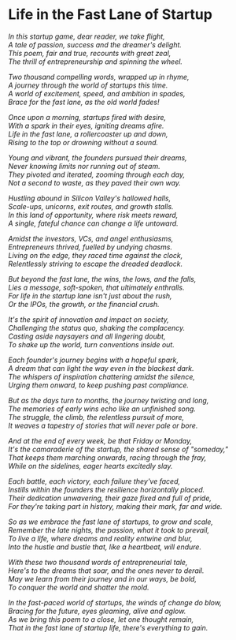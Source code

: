 # Life in the Fast Lane of Startup

_In this startup game, dear reader, we take flight,_  
_A tale of passion, success and the dreamer's delight._  
_This poem, fair and true, recounts with great zeal,_  
_The thrill of entrepreneurship and spinning the wheel._

_Two thousand compelling words, wrapped up in rhyme,_  
_A journey through the world of startups this time._  
_A world of excitement, speed, and ambition in spades,_  
_Brace for the fast lane, as the old world fades!_

_Once upon a morning, startups fired with desire,_  
_With a spark in their eyes, igniting dreams afire._  
_Life in the fast lane, a rollercoaster up and down,_  
_Rising to the top or drowning without a sound._

_Young and vibrant, the founders pursued their dreams,_  
_Never knowing limits nor running out of steam._  
_They pivoted and iterated, zooming through each day,_  
_Not a second to waste, as they paved their own way._

_Hustling abound in Silicon Valley's hallowed halls,_  
_Scale-ups, unicorns, exit routes, and growth stalls._  
_In this land of opportunity, where risk meets reward,_  
_A single, fateful chance can change a life untoward._

_Amidst the investors, VCs, and angel enthusiasms,_  
_Entrepreneurs thrived, fuelled by undying chasms._  
_Living on the edge, they raced time against the clock,_  
_Relentlessly striving to escape the dreaded deadlock._

_But beyond the fast lane, the wins, the lows, and the falls,_  
_Lies a message, soft-spoken, that ultimately enthralls._  
_For life in the startup lane isn't just about the rush,_  
_Or the IPOs, the growth, or the financial crush._

_It's the spirit of innovation and impact on society,_  
_Challenging the status quo, shaking the complacency._  
_Casting aside naysayers and all lingering doubt,_  
_To shake up the world, turn conventions inside out._

_Each founder's journey begins with a hopeful spark,_  
_A dream that can light the way even in the blackest dark._  
_The whispers of inspiration chattering amidst the silence,_  
_Urging them onward, to keep pushing past compliance._

_But as the days turn to months, the journey twisting and long,_  
_The memories of early wins echo like an unfinished song._  
_The struggle, the climb, the relentless pursuit of more,_  
_It weaves a tapestry of stories that will never pale or bore._

_And at the end of every week, be that Friday or Monday,_  
_It's the camaraderie of the startup, the shared sense of "someday,"_  
_That keeps them marching onwards, racing through the fray,_  
_While on the sidelines, eager hearts excitedly slay._

_Each battle, each victory, each failure they've faced,_  
_Instills within the founders the resilience horizontally placed._  
_Their dedication unwavering, their gaze fixed and full of pride,_  
_For they're taking part in history, making their mark, far and wide._

_So as we embrace the fast lane of startups, to grow and scale,_  
_Remember the late nights, the passion, what it took to prevail,_  
_To live a life, where dreams and reality entwine and blur,_  
_Into the hustle and bustle that, like a heartbeat, will endure._

_With these two thousand words of entrepreneurial tale,_  
_Here's to the dreams that soar, and the ones never to derail._  
_May we learn from their journey and in our ways, be bold,_  
_To conquer the world and shatter the mold._

_In the fast-paced world of startups, the winds of change do blow,_  
_Bracing for the future, eyes gleaming, alive and aglow._  
_As we bring this poem to a close, let one thought remain,_  
_That in the fast lane of startup life, there's everything to gain._
